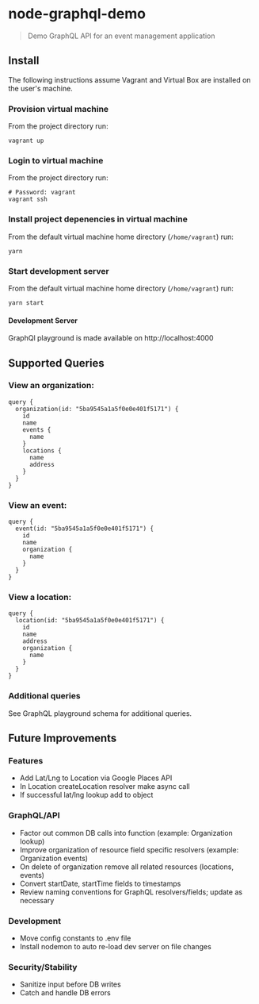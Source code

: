 # node-graphql-demo
> Demo GraphQL API for an event management application

## Install
The following instructions assume Vagrant and Virtual Box are installed on the user's machine.

### Provision virtual machine
From the project directory run:
```
vagrant up
```

### Login to virtual machine
From the project directory run:
```
# Password: vagrant
vagrant ssh
```

### Install project depenencies in virtual machine
From the default virtual machine home directory (`/home/vagrant`) run:
```
yarn
```

### Start development server
From the default virtual machine home directory (`/home/vagrant`) run:
```
yarn start
```

#### Development Server
GraphQl playground is made available on http://localhost:4000

## Supported Queries
### View an organization:
```
query {
  organization(id: "5ba9545a1a5f0e0e401f5171") {
    id
    name
    events {
      name
    }
    locations {
      name
      address
    }
  }
}
```

### View an event:
```
query {
  event(id: "5ba9545a1a5f0e0e401f5171") {
    id
    name
    organization {
      name
    }
  }
}
```

### View a location:
```
query {
  location(id: "5ba9545a1a5f0e0e401f5171") {
    id
    name
    address
    organization {
      name
    }
  }
}
```

### Additional queries
See GraphQL playground schema for additional queries.


## Future Improvements
### Features
*  Add Lat/Lng to Location via Google Places API
  * In Location createLocation resolver make async call
  * If successful lat/lng lookup add to object

### GraphQL/API
* Factor out common DB calls into function (example: Organization lookup)
* Improve organization of resource field specific resolvers (example: Organization events)
* On delete of organization remove all related resources (locations, events)
* Convert startDate, startTime fields to timestamps
* Review naming conventions for GraphQL resolvers/fields; update as necessary

### Development
* Move config constants to .env file
* Install nodemon to auto re-load dev server on file changes

### Security/Stability
* Sanitize input before DB writes
* Catch and handle DB errors
